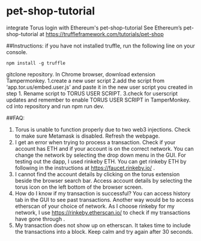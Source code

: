 # pet-shop-tutorial
integrate Torus login with Ethereum's pet-shop-tutorial
See Ethereum’s pet-shop-tutorial at https://truffleframework.com/tutorials/pet-shop

##Instructions:
if you have not installed truffle, run the following line on your console.
```
npm install -g truffle
```

gitclone repository.
In Chrome browser, download extension Tampermonkey.
1.create a new user script 
2.add the script from ‘app.tor.us/embed.user.js’ and paste it in the new user script you created in step 1. Rename script to TORUS USER SCRIPT.
3.check for userscript updates and remember to enable TORUS USER SCRIPT in TamperMonkey.
cd into repository and run npm run dev.

##FAQ:
1.	Torus is unable to function properly due to two web3 injections. 
Check to make sure Metamask is disabled. Refresh the webpage.
2.	I get an error when trying to process a transaction.
Check if your account has ETH and if your account is on the correct network. You can change the network by selecting the drop down menu in the GUI. For testing out the dapp, I used rinkeby ETH. You can get rinkeby ETH by following in the instructions at https://faucet.rinkeby.io/ .
3.	I cannot find the account details by clicking on the torus extension beside the browser search bar.
Access account details by selecting the torus icon on the left bottom of the browser screen.
4.	How do I know if my transaction is successful?
You can access history tab in the GUI to see past transactions. Another way would be to access etherscan of your choice of network. As I choose rinkeby for my network, I use https://rinkeby.etherscan.io/ to check if my transactions have gone through .
5.	My transaction does not show up on etherscan. 
It takes time to include the transactions into a block. Keep calm and try again after 30 seconds.



